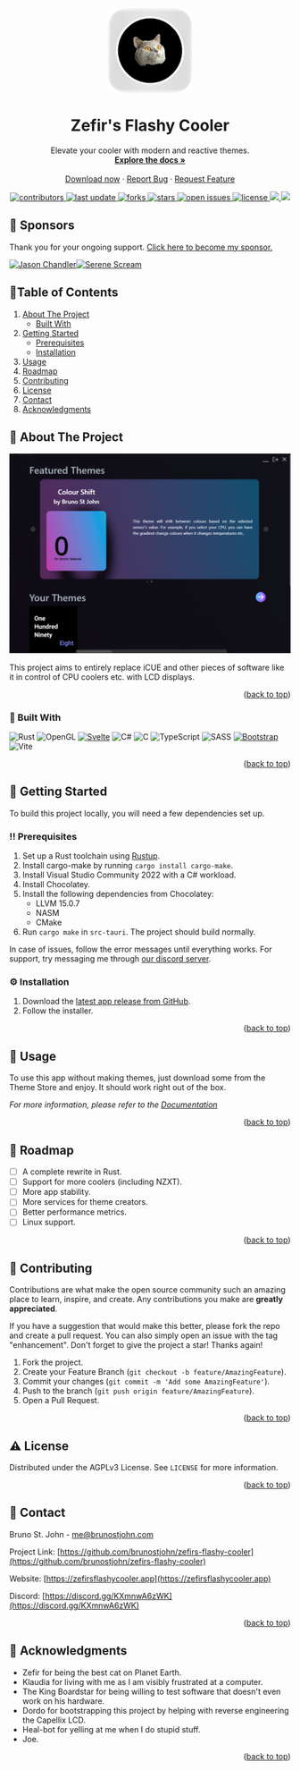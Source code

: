 <a name="readme-top"></a>

<!-- PROJECT LOGO -->
<br />
<div align="center">
  <a href="https://github.com/brunostjohn/zefirs-flashy-cooler">
    <img src="static/images/android-chrome-192x192.png" alt="Logo" width="150" height="150">
  </a>

<h1 align="center">Zefir's Flashy Cooler</h1>

  <p align="center">
    Elevate your cooler with modern and reactive themes.
    <br />
    <a href="https://zefirsflashycooler.app"><strong>Explore the docs »</strong></a>
    <br />
    <br />
    <a href="https://github.com/brunostjohn/zefirs-flashy-cooler/releases/">Download now</a>
    ·
    <a href="https://github.com/brunostjohn/zefirs-flashy-cooler/issues">Report Bug</a>
    ·
    <a href="https://github.com/brunostjohn/zefirs-flashy-cooler/issues">Request Feature</a>
  </p>
  <p align="center">
    <a href="https://github.com/brunostjohn/zefirs-flashy-cooler/graphs/contributors">
    <img src="https://img.shields.io/github/contributors/brunostjohn/zefirs-flashy-cooler" alt="contributors" />
  </a>
  <a href="">
    <img src="https://img.shields.io/github/last-commit/brunostjohn/zefirs-flashy-cooler" alt="last update" />
  </a>
  <a href="https://github.com/brunostjohn/zefirs-flashy-cooler/network/members">
    <img src="https://img.shields.io/github/forks/brunostjohn/zefirs-flashy-cooler" alt="forks" />
  </a>
  <a href="https://github.com/brunostjohn/zefirs-flashy-cooler/stargazers">
    <img src="https://img.shields.io/github/stars/brunostjohn/zefirs-flashy-cooler" alt="stars" />
  </a>
  <a href="https://github.com/brunostjohn/zefirs-flashy-cooler/issues/">
    <img src="https://img.shields.io/github/issues/brunostjohn/zefirs-flashy-cooler" alt="open issues" />
  </a>
  <a href="https://github.com/brunostjohn/zefirs-flashy-cooler/blob/master/LICENSE">
    <img src="https://img.shields.io/github/license/brunostjohn/zefirs-flashy-cooler.svg" alt="license" />
  </a>
  <a href="https://github.com/brunostjohn/zefirs-flashy-cooler/releases/">
    <img src="https://img.shields.io/github/downloads/brunostjohn/zefirs-flashy-cooler/total" />
  </a>
  <a href="https://linkedin.com/in/brunostjohn">
    <img src="https://img.shields.io/badge/-LinkedIn-black.svg?logo=linkedin&colorB=555" />
  </a>
  </p>
</div>

## 💖 Sponsors

Thank you for your ongoing support. [Click here to become my sponsor.](https://github.com/sponsors/brunostjohn)

<!-- sponsors --><a href="https://github.com/MoocowJay"><img src="https://github.com/MoocowJay.png" width="60px" alt="Jason Chandler" /></a><a href="https://github.com/Pseudo-Nym"><img src="https://github.com/Pseudo-Nym.png" width="60px" alt="Serene Scream" /></a><!-- sponsors -->

<!-- TABLE OF CONTENTS -->

## 📔Table of Contents

<ol>
  <li>
    <a href="#about-the-project">About The Project</a>
    <ul>
      <li><a href="#built-with">Built With</a></li>
    </ul>
  </li>
  <li>
    <a href="#getting-started">Getting Started</a>
    <ul>
      <li><a href="#prerequisites">Prerequisites</a></li>
      <li><a href="#installation">Installation</a></li>
    </ul>
  </li>
  <li><a href="#usage">Usage</a></li>
  <li><a href="#roadmap">Roadmap</a></li>
  <li><a href="#contributing">Contributing</a></li>
  <li><a href="#license">License</a></li>
  <li><a href="#contact">Contact</a></li>
  <li><a href="#acknowledgments">Acknowledgments</a></li>
</ol>

<!-- ABOUT THE PROJECT -->

## 🌟 About The Project

[![Product Name Screen Shot][product-screenshot]](https://zefirsflashycooler.app)

This project aims to entirely replace iCUE and other pieces of software like it in control of CPU coolers etc. with LCD displays.

<p align="right">(<a href="#readme-top">back to top</a>)</p>

### 👾 Built With

![Rust](https://img.shields.io/badge/Rust-000000?style=for-the-badge&logo=rust&logoColor=white)
![OpenGL](https://img.shields.io/badge/OpenGL-%23FFFFFF.svg?style=for-the-badge&logo=opengl)
[![Svelte][Svelte.dev]][Svelte-url]
![C#](https://img.shields.io/badge/C%23-239120?style=for-the-badge&logo=c-sharp&logoColor=white)
![C](https://img.shields.io/badge/C-00599C?style=for-the-badge&logo=c&logoColor=white)
![TypeScript](https://img.shields.io/badge/typescript-%23007ACC.svg?style=for-the-badge&logo=typescript&logoColor=white)
![SASS](https://img.shields.io/badge/SASS-hotpink.svg?style=for-the-badge&logo=SASS&logoColor=white)
[![Bootstrap][Bootstrap.com]][Bootstrap-url]
![Vite](https://img.shields.io/badge/vite-%23646CFF.svg?style=for-the-badge&logo=vite&logoColor=white)

<p align="right">(<a href="#readme-top">back to top</a>)</p>

<!-- GETTING STARTED -->

## 🧰 Getting Started

To build this project locally, you will need a few dependencies set up.

### ‼️ Prerequisites

1. Set up a Rust toolchain using [Rustup](https://rustup.rs/).
2. Install cargo-make by running `cargo install cargo-make`.
3. Install Visual Studio Community 2022 with a C# workload.
4. Install Chocolatey.
5. Install the following dependencies from Chocolatey:
   - LLVM 15.0.7
   - NASM
   - CMake
6. Run `cargo make` in `src-tauri`. The project should build normally.

In case of issues, follow the error messages until everything works. For support, try messaging me through [our discord server](https://discord.gg/KXmnwA6zWK).

### ⚙️ Installation

1. Download the [latest app release from GitHub](https://github.com/brunostjohn/zefirs-flashy-cooler/releases/).
2. Follow the installer.

<p align="right">(<a href="#readme-top">back to top</a>)</p>

<!-- USAGE EXAMPLES -->

## 🏃 Usage

To use this app without making themes, just download some from the Theme Store and enjoy. It should work right out of the box.

_For more information, please refer to the [Documentation](https://zefirsflashycooler.app)_

<p align="right">(<a href="#readme-top">back to top</a>)</p>

<!-- ROADMAP -->

## 🎯 Roadmap

- [ ] A complete rewrite in Rust.
- [ ] Support for more coolers (including NZXT).
- [ ] More app stability.
- [ ] More services for theme creators.
- [ ] Better performance metrics.
- [ ] Linux support.

<!-- See the [open issues](https://github.com/brunostjohn/zefirs-flashy-cooler/issues) for a full list of proposed features (and known issues). -->

<p align="right">(<a href="#readme-top">back to top</a>)</p>

<!-- CONTRIBUTING -->

## 👋 Contributing

Contributions are what make the open source community such an amazing place to learn, inspire, and create. Any contributions you make are **greatly appreciated**.

If you have a suggestion that would make this better, please fork the repo and create a pull request. You can also simply open an issue with the tag "enhancement".
Don't forget to give the project a star! Thanks again!

1. Fork the project.
2. Create your Feature Branch (`git checkout -b feature/AmazingFeature`).
3. Commit your changes (`git commit -m 'Add some AmazingFeature'`).
4. Push to the branch (`git push origin feature/AmazingFeature`).
5. Open a Pull Request.

<p align="right">(<a href="#readme-top">back to top</a>)</p>

<!-- LICENSE -->

## ⚠️ License

Distributed under the AGPLv3 License. See `LICENSE` for more information.

<p align="right">(<a href="#readme-top">back to top</a>)</p>

<!-- CONTACT -->

## 🤝 Contact

Bruno St. John - me@brunostjohn.com

Project Link: [https://github.com/brunostjohn/zefirs-flashy-cooler](https://github.com/brunostjohn/zefirs-flashy-cooler)

Website: [https://zefirsflashycooler.app](https://zefirsflashycooler.app)

Discord: [https://discord.gg/KXmnwA6zWK](https://discord.gg/KXmnwA6zWK)

<p align="right">(<a href="#readme-top">back to top</a>)</p>

<!-- ACKNOWLEDGMENTS -->

## 💎 Acknowledgments

- Zefir for being the best cat on Planet Earth.
- Klaudia for living with me as I am visibly frustrated at a computer.
- The King Boardstar for being willing to test software that doesn't even work on his hardware.
- Dordo for bootstrapping this project by helping with reverse engineering the Capellix LCD.
- Heal-bot for yelling at me when I do stupid stuff.
- Joe.

<p align="right">(<a href="#readme-top">back to top</a>)</p>

[contributors-shield]: https://img.shields.io/github/contributors/brunostjohn/zefirs-flashy-cooler.svg?style=for-the-badge
[gh_dls]: https://img.shields.io/github/downloads/brunostjohn/zefirs-flashy-cooler/total?style=for-the-badge
[contributors-url]: https://github.com/brunostjohn/zefirs-flashy-cooler/graphs/contributors
[forks-shield]: https://img.shields.io/github/forks/brunostjohn/zefirs-flashy-cooler.svg?style=for-the-badge
[forks-url]: https://github.com/brunostjohn/zefirs-flashy-cooler/network/members
[stars-shield]: https://img.shields.io/github/stars/brunostjohn/zefirs-flashy-cooler.svg?style=for-the-badge
[stars-url]: https://github.com/brunostjohn/zefirs-flashy-cooler/stargazers
[issues-shield]: https://img.shields.io/github/issues/brunostjohn/zefirs-flashy-cooler.svg?style=for-the-badge
[issues-url]: https://github.com/brunostjohn/zefirs-flashy-cooler/issues
[license-shield]: https://img.shields.io/github/license/brunostjohn/zefirs-flashy-cooler.svg?style=for-the-badge
[license-url]: https://github.com/brunostjohn/zefirs-flashy-cooler/blob/master/LICENSE.txt
[linkedin-shield]: https://img.shields.io/badge/-LinkedIn-black.svg?style=for-the-badge&logo=linkedin&colorB=555
[linkedin-url]: https://linkedin.com/in/brunostjohn
[product-screenshot]: static/images/screenshot.png
[Svelte.dev]: https://img.shields.io/badge/Svelte-4A4A55?style=for-the-badge&logo=svelte&logoColor=FF3E00
[Svelte-url]: https://svelte.dev/
[Bootstrap.com]: https://img.shields.io/badge/Bootstrap-563D7C?style=for-the-badge&logo=bootstrap&logoColor=white
[Bootstrap-url]: https://getbootstrap.com

